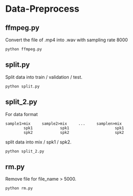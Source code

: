 # Data-Preprocess

## ffmpeg.py

Convert the file of .mp4 into .wav with sampling rate 8000

    python ffmpeg.py

## split.py

Split data into train / validation / test.

    python split.py


## split_2.py

For data format

    sample1>mix     sample2>mix     ...     samplen>mix
            spk1            spk1                    spk1
            spk2            spk2                    spk2

split data into mix / spk1 / spk2.

    python split_2.py


## rm.py

Remove file for file_name > 5000.

    python rm.py

